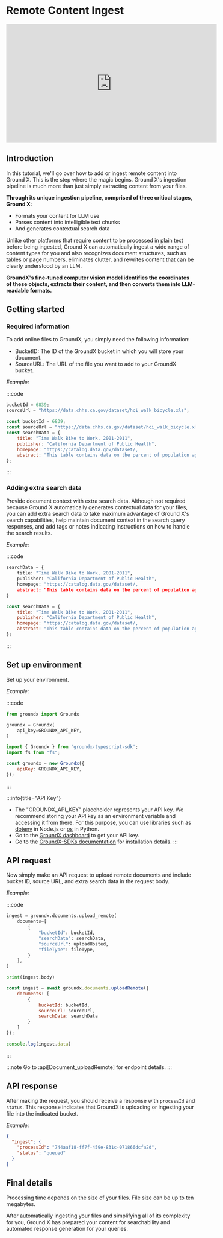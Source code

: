# Remote Content Ingest
<iframe width="560" height="315" src="https://www.youtube.com/embed/KUeOKCiK2gw?si=vTpI-YLgE_iZPH7a" title="YouTube video player" frameborder="0" allow="accelerometer; autoplay; clipboard-write; encrypted-media; gyroscope; picture-in-picture; web-share" allowfullscreen></iframe>

## Introduction

In this tutorial, we'll go over how to add or ingest remote content into Ground X. This is the step where the magic begins. Ground X's ingestion pipeline is much more than just simply extracting content from your files. 

**Through its unique ingestion pipeline, comprised of three critical stages, Ground X:**
- Formats your content for LLM use
- Parses content into intelligible text chunks
- And generates contextual search data

Unlike other platforms that require content to be processed in plain text before being ingested, Ground X can automatically ingest a wide range of content types for you and also recognizes document structures, such as tables or page numbers, eliminates clutter, and rewrites content that can be clearly understood by an LLM.

**GroundX's fine-tuned computer vision model identifies the coordinates of these objects, extracts their content, and then converts them into LLM-readable formats.**

## Getting started
### Required information
To add online files to GroundX, you simply need the following information: 
 
- BucketID: The ID of the GroundX bucket in which you will store your document. 
- SourceURL: The URL of the file you want to add to your GroundX bucket. 

_Example:_

:::code

```python
bucketId = 6839;
sourceUrl = "https://data.chhs.ca.gov/dataset/hci_walk_bicycle.xls";
```

```javascript
const bucketId = 6839;
const sourceUrl = "https://data.chhs.ca.gov/dataset/hci_walk_bicycle.xls";
const searchData = {
    title: "Time Walk Bike to Work, 2001-2011",
    publisher: "California Department of Public Health",
    homepage: "https://catalog.data.gov/dataset/,
    abstract: "This table contains data on the percent of population aged 16 years or older whose commute to work is 10 or more minutes/day by walking or biking for California, its regions, counties, and cities/towns."
};
```

:::

### Adding extra search data
Provide document context with extra search data. Although not required because Ground X automatically generates contextual data for your files, you can add extra search data to take maximum advantage of Ground X's search capabilities, help maintain document context in the search query responses, and add tags or notes indicating instructions on how to handle the search results.

_Example:_

:::code

```python
searchData = {
    title: "Time Walk Bike to Work, 2001-2011",
    publisher: "California Department of Public Health",
    homepage: "https://catalog.data.gov/dataset/,
    abstract: "This table contains data on the percent of population aged 16 years or older whose commute to work is 10 or more minutes/day by walking or biking for California, its regions, counties, and cities/towns."
}
```

```javascript
const searchData = {
    title: "Time Walk Bike to Work, 2001-2011",
    publisher: "California Department of Public Health",
    homepage: "https://catalog.data.gov/dataset/,
    abstract: "This table contains data on the percent of population aged 16 years or older whose commute to work is 10 or more minutes/day by walking or biking for California, its regions, counties, and cities/towns."
};
```

:::

## Set up environment
Set up your environment.

_Example:_

:::code

```python
from groundx import Groundx

groundx = Groundx(
    api_key=GROUNDX_API_KEY,
)
```

```javascript
import { Groundx } from 'groundx-typescript-sdk';
import fs from "fs";

const groundx = new Groundx({
    apiKey: GROUNDX_API_KEY,
});
```

:::

:::info{title="API Key"}
- The "GROUNDX_API_KEY" placeholder represents your API key. We recommend storing your API key as an environment variable and accessing it from there. For this purpose, you can use libraries such as [dotenv](https://www.npmjs.com/package/dotenv) in Node.js or [os](https://docs.python.org/3/library/os.html#os.environ) in Python.
- Go to the [GroundX dashboard](https://dashboard.groundx.ai/auth/login) to get your API key.
- Go to the [GroundX-SDKs documentation](https://github.com/groundxai/groundx-sdks#groundx-sdks) for installation details.
:::


## API request
Now simply make an API request to upload remote documents and include bucket ID, source URL, and extra search data in the request body.

_Example:_

:::code

```python
ingest = groundx.documents.upload_remote(
    documents=[
        {
            "bucketId": bucketId,
            "searchData": searchData,
            "sourceUrl": uploadHosted,
            "fileType": fileType,
        }
    ],
)

print(ingest.body)
```

```javascript
const ingest = await groundx.documents.uploadRemote({
    documents: [
        {
            bucketId: bucketId,
            sourceUrl: sourceUrl,
            searchData: searchData
        }
    ]
});

console.log(ingest.data)
```


:::

:::note
Go to :api[Document_uploadRemote] for endpoint details.
:::

## API response
After making the request, you should receive a response with `processId` and `status`. This response indicates that GroundX is uploading or ingesting your file into the indicated bucket. 

_Example:_

```json
{
  "ingest": {
    "processId": "744aaf18-ff7f-459e-831c-071866dcfa2d",
    "status": "queued"
  }
}
```


## Final details
Processing time depends on the size of your files. File size can be up to ten megabytes. 

After automatically ingesting your files and simplifying all of its complexity for you, Ground X has prepared your content for searchability and automated response generation for your queries.
